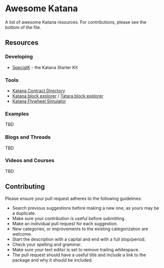 # Awesome Katana

A list of awesome Katana resources. For contributions, please see the bottom of the file.

## Resources

### Developing

- [SpecialK](https://github.com/katana-network/specialk) - the Katana Starter Kit

### Tools

- [Katana Contract Directory](https://contractdir.bruno.id)
- [Katana block explorer](https://explorer.katana.network/) / [Tatara block explorer](https://explorer.tatara.katana.network/)
- [Katana Flywheel Simulator](https://flywheel.bruno.id)

### Examples

TBD

### Blogs and Threads

TBD

### Videos and Courses

TBD

## Contributing

Please ensure your pull request adheres to the following guidelines:

- Search previous suggestions before making a new one, as yours may be a duplicate.
- Make sure your contribution is useful before submitting.
- Make an individual pull request for each suggestion.
- New categories, or improvements to the existing categorization are welcome.
- Start the description with a capital and end with a full stop/period.
- Check your spelling and grammar.
- Make sure your text editor is set to remove trailing whitespace.
- The pull request should have a useful title and include a link to the package and why it should be included.
